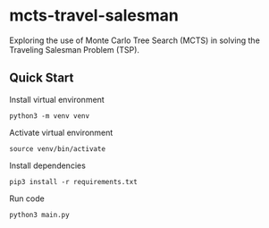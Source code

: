 # mcts-travel-salesman

Exploring the use of Monte Carlo Tree Search (MCTS) in solving the Traveling Salesman Problem (TSP).

## Quick Start

Install virtual environment
```
python3 -m venv venv
```

Activate virtual environment
```
source venv/bin/activate
```

Install dependencies
```
pip3 install -r requirements.txt
```

Run code
```
python3 main.py
```
